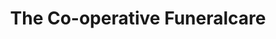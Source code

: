 ---
title: "The Co-operative Funeralcare"
url: /hoylake/the-co-operative-funeralcare/
shop: Bestattungen
---